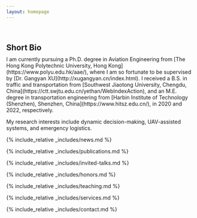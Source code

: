 ```yaml
---
layout: homepage
---
```


<h1 id="about-me"></h1>

<h2 style="margin: 60px 0px 10px;">Short Bio</h2>
I am currently pursuing a Ph.D. degree in Aviation Engineering from [The Hong Kong Polytechnic University, Hong Kong](https://www.polyu.edu.hk/aae/), where I am so fortunate to be supervised by [Dr. Gangyan XU](http://xugangyan.cn/index.html). I received a B.S. in traffic and transportation from [Southwest Jiaotong University, Chengdu, China](https://ctt.swjtu.edu.cn/yethan/WebIndexAction), and an M.E. degree in transportation engineering from [Harbin Institute of Technology (Shenzhen), Shenzhen, China](https://www.hitsz.edu.cn/), in 2020 and 2022, respectively.

My research interests include dynamic decision-making, UAV-assisted systems, and emergency logistics.

{% include_relative _includes/news.md %}

{% include_relative _includes/publications.md %}

{% include_relative _includes/invited-talks.md %}

{% include_relative _includes/honors.md %}

{% include_relative _includes/teaching.md %}

{% include_relative _includes/services.md %}



{% include_relative _includes/contact.md %}
